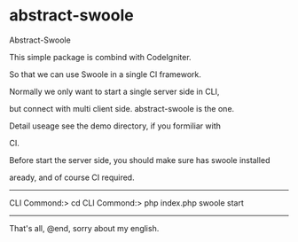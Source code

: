 # abstract-swoole

Abstract-Swoole

This simple package is combind with CodeIgniter.

So that we can use Swoole in a single CI framework.

Normally we only want to start a single server side in CLI,

but connect with multi client side. abstract-swoole is the one.

Detail useage see the demo directory, if you formiliar with

CI.

Before start the server side, you should make sure has swoole installed

aready, and of course CI required.

------------------------------------------------------------------------------

CLI Commond:> cd <to your ci directory>
CLI Commond:> php index.php swoole start

------------------------------------------------------------------------------

That's all, @end, sorry about my english.
